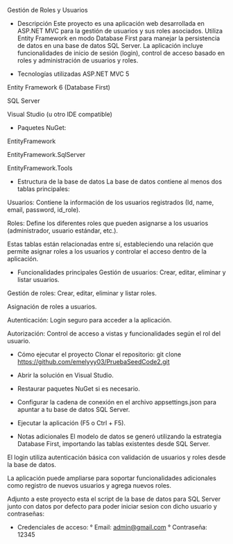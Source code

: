 ﻿Gestión de Roles y Usuarios
- Descripción
Este proyecto es una aplicación web desarrollada en ASP.NET MVC para la gestión de usuarios y sus roles asociados. Utiliza Entity Framework en modo Database First para manejar la persistencia de datos en una base de datos SQL Server. La aplicación incluye funcionalidades de inicio de sesión (login), control de acceso basado en roles y administración de usuarios y roles.

- Tecnologías utilizadas
ASP.NET MVC 5

Entity Framework 6 (Database First)

SQL Server

Visual Studio (u otro IDE compatible)

- Paquetes NuGet:

EntityFramework

EntityFramework.SqlServer

EntityFramework.Tools

- Estructura de la base de datos
La base de datos contiene al menos dos tablas principales:

Usuarios: Contiene la información de los usuarios registrados (Id, name, email, password, id_role).

Roles: Define los diferentes roles que pueden asignarse a los usuarios (administrador, usuario estándar, etc.).

Estas tablas están relacionadas entre sí, estableciendo una relación que permite asignar roles a los usuarios y controlar el acceso dentro de la aplicación.

- Funcionalidades principales
Gestión de usuarios: Crear, editar, eliminar y listar usuarios.

Gestión de roles: Crear, editar, eliminar y listar roles.

Asignación de roles a usuarios.

Autenticación: Login seguro para acceder a la aplicación.

Autorización: Control de acceso a vistas y funcionalidades según el rol del usuario.

- Cómo ejecutar el proyecto
Clonar el repositorio:
git clone https://github.com/emelyyy03/PruebaSeedCode2.git

- Abrir la solución en Visual Studio.

- Restaurar paquetes NuGet si es necesario.

- Configurar la cadena de conexión en el archivo appsettings.json para apuntar a tu base de datos SQL Server.

- Ejecutar la aplicación (F5 o Ctrl + F5).

- Notas adicionales
El modelo de datos se generó utilizando la estrategia Database First, importando las tablas existentes desde SQL Server.

El login utiliza autenticación básica con validación de usuarios y roles desde la base de datos.

La aplicación puede ampliarse para soportar funcionalidades adicionales como registro de nuevos usuarios y agrega nuevos roles.

Adjunto a este proyecto esta el script de la base de datos para SQL Server junto con datos por defecto para poder iniciar sesion con dicho usuario y contraseñas:
- Credenciales de acceso:
  ° Email: admin@gmail.com
  ° Contraseña: 12345